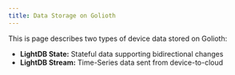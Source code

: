 ```yaml
---
title: Data Storage on Golioth
---
```


This is page describes two types of device data stored on Golioth:

* **LightDB State:** Stateful data supporting bidirectional changes
* **LightDB Stream:** Time-Series data sent from device-to-cloud
